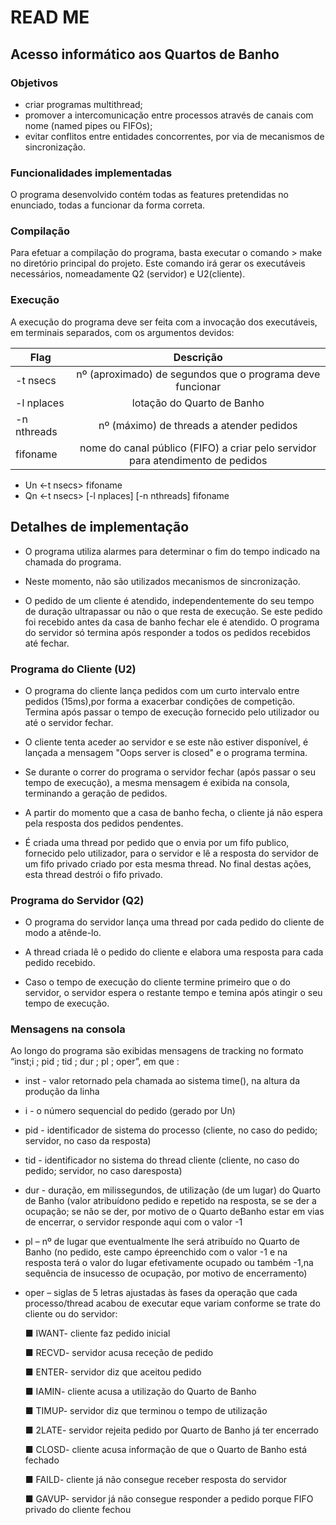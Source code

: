 
# READ ME

## Acesso informático aos Quartos de Banho

### Objetivos
 * criar programas multithread;
 * promover a intercomunicação entre processos através de canais com nome (named pipes ou FIFOs);
 * evitar conflitos entre entidades concorrentes, por via de mecanismos de sincronização.

### Funcionalidades implementadas
 O programa desenvolvido contém todas as features pretendidas no enunciado, todas a funcionar da forma correta.


### Compilação
 Para efetuar a compilação do programa, basta executar o comando > make no diretório  principal do projeto. Este comando irá gerar os executáveis necessários, nomeadamente Q2 (servidor) e U2(cliente). 


### Execução
 A execução do programa deve ser feita com a invocação dos executáveis, em terminais separados, com os argumentos devidos:

| Flag          | Descrição           | 
| ------------ |:-----------------------------------------------------------------------------: |
| -t nsecs     | nº (aproximado) de segundos que o programa deve funcionar                     |                            |                                                                                              |
| -l nplaces   | lotação do Quarto de Banho                                                    |                                     |                                                                                              |
| -n nthreads  | nº (máximo) de threads a atender pedidos                                      |                          |                                                                                              |
| fifoname     | nome do canal público (FIFO) a criar pelo servidor para atendimento de pedidos|
                                                                                             
 * Un <-t nsecs> fifoname
 * Qn <-t nsecs> [-l nplaces] [-n nthreads] fifoname

## Detalhes de implementação

* O programa utiliza alarmes para determinar o fim do tempo indicado na chamada do programa.

* Neste momento, não são utilizados mecanismos de sincronização.

* O pedido de um cliente é atendido, independentemente do seu tempo de duração ultrapassar ou não o que resta de execução. Se este pedido foi recebido antes da casa de banho fechar ele é atendido.
O programa do servidor só termina após responder a todos os pedidos recebidos até fechar.


### Programa do Cliente (U2)
* O programa do cliente lança pedidos com um curto intervalo entre pedidos (15ms),por forma a exacerbar condições de competição. Termina após passar o tempo de execução fornecido pelo utilizador ou até o servidor fechar.

* O cliente tenta aceder ao servidor e se este não estiver disponível, é lançada a mensagem "Oops server is closed" e o programa termina.

* Se durante o correr do programa o servidor fechar (após passar o seu tempo de execução), a mesma mensagem é exibida na consola, terminando a geração de pedidos. 

* A partir do momento que a casa de banho fecha, o cliente já não espera pela resposta dos pedidos pendentes.

* É criada uma thread por pedido que o envia por um fifo publico, fornecido pelo utilizador, para o servidor e lê a resposta do servidor de um fifo privado criado por esta mesma thread. No final destas ações, esta thread destrói o fifo privado.

### Programa do Servidor (Q2)
* O programa do servidor lança uma thread por cada pedido do cliente de modo a atênde-lo.

* A thread criada lê o pedido do cliente e elabora uma resposta para cada pedido recebido.

* Caso o tempo de execução do cliente termine primeiro que o do servidor, o servidor espera o restante tempo e temina após atingir o seu tempo de execução.

### Mensagens na consola

Ao longo do programa são exibidas mensagens de tracking no formato “inst;i ; pid ; tid ; dur ; pl ; oper”, em que :
* inst - valor retornado pela chamada ao sistema time(), na altura da produção da linha
* i - o número sequencial do pedido (gerado por Un)
* pid - identificador de sistema do processo (cliente, no caso do pedido; servidor, no caso da resposta)
* tid - identificador no sistema do  thread cliente (cliente, no caso do pedido; servidor, no caso daresposta)
* dur - duração, em milissegundos, de utilização (de um lugar) do Quarto de Banho (valor atribuídono pedido e repetido na resposta, se se der a ocupação; se não se der, por motivo de o Quarto deBanho estar em vias de encerrar, o servidor responde aqui com o valor -1
* pl – nº de lugar que eventualmente lhe será atribuído no Quarto de Banho (no pedido, este campo épreenchido com o valor -1 e na resposta terá o valor do lugar efetivamente ocupado ou também -1,na sequência de insucesso de ocupação, por motivo de encerramento)
* oper – siglas de 5 letras ajustadas às fases da operação que cada processo/thread acabou de executar eque variam conforme se trate do cliente ou do servidor: 

 	■ IWANT- cliente faz pedido inicial

	■ RECVD- servidor acusa receção de pedido

	■ ENTER- servidor diz que aceitou pedido

	■ IAMIN- cliente acusa a utilização do Quarto de Banho

	■ TIMUP- servidor diz que terminou o tempo de utilização

	■ 2LATE- servidor rejeita pedido por Quarto de Banho já ter encerrado

	■ CLOSD- cliente acusa informação de que o Quarto de Banho está fechado

	■ FAILD- cliente já não consegue receber resposta do servidor

	■ GAVUP- servidor já não consegue responder a pedido porque FIFO privado do cliente fechou








